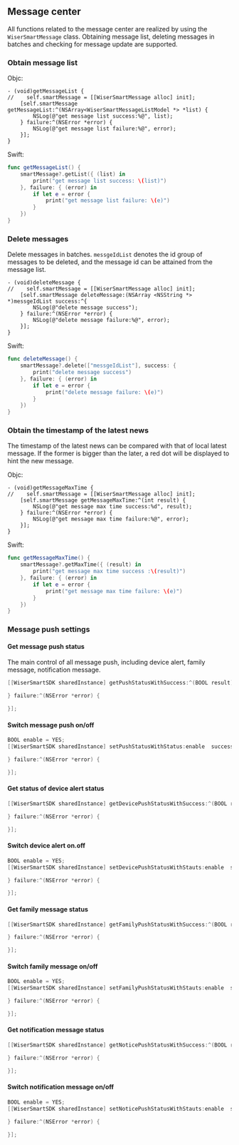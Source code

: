 ## Message center

All functions related to the message center are realized by using the `WiserSmartMessage` class. Obtaining message list, deleting messages in batches and checking for message update are supported. 

### Obtain message list

Objc:

```objc
- (void)getMessageList {
//    self.smartMessage = [[WiserSmartMessage alloc] init];
	[self.smartMessage getMessageList:^(NSArray<WiserSmartMessageListModel *> *list) {
		NSLog(@"get message list success:%@", list);
	} failure:^(NSError *error) {
		NSLog(@"get message list failure:%@", error);
	}];
}
```
Swift:

```swift
func getMessageList() {
    smartMessage?.getList({ (list) in
        print("get message list success: \(list)")
    }, failure: { (error) in
        if let e = error {
            print("get message list failure: \(e)")
        }
    })
}
```

### Delete messages

Delete messages in batches. `messgeIdList` denotes the id group of messages to be deleted, and the message id can be attained from the message list. 

```objc
- (void)deleteMessage {
//    self.smartMessage = [[WiserSmartMessage alloc] init];
    [self.smartMessage deleteMessage:(NSArray <NSString *> *)messgeIdList success:^{
		NSLog(@"delete message success");
    } failure:^(NSError *error) {
    	NSLog(@"delete message failure:%@", error);
    }];
}
```
Swift:

```swift
func deleteMessage() {
    smartMessage?.delete(["messgeIdList"], success: {
        print("delete message success")
    }, failure: { (error) in
        if let e = error {
            print("delete message failure: \(e)")
        }
    })
}
```
### Obtain the timestamp of the latest news

The timestamp of the latest news can be compared with that of local latest message. If the former is bigger than the later, a red dot will be displayed to hint the new message. 

Objc:

```objc
- (void)getMessageMaxTime {
//    self.smartMessage = [[WiserSmartMessage alloc] init];
	[self.smartMessage getMessageMaxTime:^(int result) {
		NSLog(@"get message max time success:%d", result);
	} failure:^(NSError *error) {
		NSLog(@"get message max time failure:%@", error);
	}];
}
```

Swift:

```swift
func getMessageMaxTime() {
    smartMessage?.getMaxTime({ (result) in
        print("get message max time success :\(result)")
    }, failure: { (error) in
        if let e = error {
            print("get message max time failure: \(e)")
        }
    })
}
```



### Message push settings

#### Get message push status

The main control of all message push, including device alert, family message, notification message.

```objective-c
[[WiserSmartSDK sharedInstance] getPushStatusWithSuccess:^(BOOL result) {

} failure:^(NSError *error) {

}];
```

#### Switch message push on/off

```objective-c
BOOL enable = YES;
[[WiserSmartSDK sharedInstance] setPushStatusWithStatus:enable  success:^{

} failure:^(NSError *error) {

}];
```

#### Get status of device alert status

```objective-c
[[WiserSmartSDK sharedInstance] getDevicePushStatusWithSuccess:^(BOOL result) {

} failure:^(NSError *error) {

}];
```

#### Switch device alert on.off

```objective-c
BOOL enable = YES;
[[WiserSmartSDK sharedInstance] setDevicePushStatusWithStauts:enable  success:^{

} failure:^(NSError *error) {

}];
```

#### Get family message status

```objective-c
[[WiserSmartSDK sharedInstance] getFamilyPushStatusWithSuccess:^(BOOL result) {

} failure:^(NSError *error) {

}];
```

#### Switch family message on/off

```objective-c
BOOL enable = YES;
[[WiserSmartSDK sharedInstance] setFamilyPushStatusWithStauts:enable  success:^{

} failure:^(NSError *error) {

}];
```

#### Get notification message status

```objective-c
[[WiserSmartSDK sharedInstance] getNoticePushStatusWithSuccess:^(BOOL result) {

} failure:^(NSError *error) {

}];
```

#### Switch notification message on/off

```objective-c
BOOL enable = YES;
[[WiserSmartSDK sharedInstance] setNoticePushStatusWithStauts:enable  success:^{

} failure:^(NSError *error) {

}];
```
